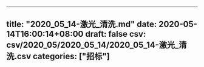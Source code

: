 
---
title: "2020_05_14-激光_清洗.md"
date: 2020-05-14T16:00:14+08:00
draft: false
csv: csv/2020_05/2020_05_14/2020_05_14-激光_清洗.csv
categories: ["招标"]
---
